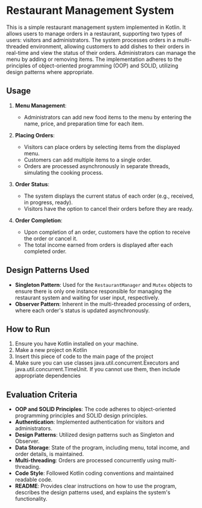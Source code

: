 # Restaurant Management System

This is a simple restaurant management system implemented in Kotlin. It allows users to manage orders in a restaurant, supporting two types of users: visitors and administrators. The system processes orders in a multi-threaded environment, allowing customers to add dishes to their orders in real-time and view the status of their orders. Administrators can manage the menu by adding or removing items. The implementation adheres to the principles of object-oriented programming (OOP) and SOLID, utilizing design patterns where appropriate.

## Usage

1. **Menu Management**:
   - Administrators can add new food items to the menu by entering the name, price, and preparation time for each item.

2. **Placing Orders**:
   - Visitors can place orders by selecting items from the displayed menu.
   - Customers can add multiple items to a single order.
   - Orders are processed asynchronously in separate threads, simulating the cooking process.

3. **Order Status**:
   - The system displays the current status of each order (e.g., received, in progress, ready).
   - Visitors have the option to cancel their orders before they are ready.

4. **Order Completion**:
   - Upon completion of an order, customers have the option to receive the order or cancel it.
   - The total income earned from orders is displayed after each completed order.

## Design Patterns Used

- **Singleton Pattern**: Used for the `RestaurantManager` and `Mutex` objects to ensure there is only one instance responsible for managing the restaurant system and waiting for user input, respectively.
- **Observer Pattern**: Inherent in the multi-threaded processing of orders, where each order's status is updated asynchronously.

## How to Run

1. Ensure you have Kotlin installed on your machine.
2. Make a new project on Kotlin
3. Insert this piece of code to the main page of the project
4. Make sure you can use classes java.util.concurrent.Executors and java.util.concurrent.TimeUnit. If you cannot use them, then include appropriate dependencies

## Evaluation Criteria

- **OOP and SOLID Principles**: The code adheres to object-oriented programming principles and SOLID design principles.
- **Authentication**: Implemented authentication for visitors and administrators.
- **Design Patterns**: Utilized design patterns such as Singleton and Observer.
- **Data Storage**: State of the program, including menu, total income, and order details, is maintained.
- **Multi-threading**: Orders are processed concurrently using multi-threading.
- **Code Style**: Followed Kotlin coding conventions and maintained readable code.
- **README**: Provides clear instructions on how to use the program, describes the design patterns used, and explains the system's functionality.


